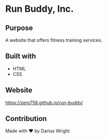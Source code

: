 # Run Buddy, Inc.

## Purpose
A website that offers fitness training services.

## Built with
* HTML
* CSS

## Website
https://zero758.github.io/run-buddy/

## Contribution
Made with ❤️ by Darius Wright
